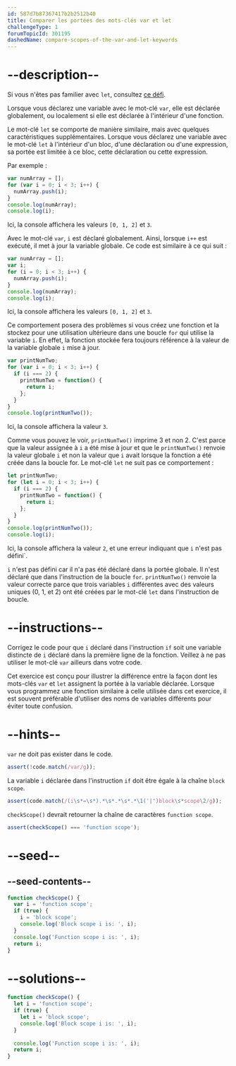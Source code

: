 ```yaml
---
id: 587d7b87367417b2b2512b40
title: Comparer les portées des mots-clés var et let
challengeType: 1
forumTopicId: 301195
dashedName: compare-scopes-of-the-var-and-let-keywords
---
```


# --description--

Si vous n'êtes pas familier avec `let`, consultez [ce défi](/learn/javascript-algorithms-and-data-structures/basic-javascript/explore-differences-between-the-var-and-let-keywords).

Lorsque vous déclarez une variable avec le mot-clé `var`, elle est déclarée globalement, ou localement si elle est déclarée à l'intérieur d'une fonction.

Le mot-clé `let` se comporte de manière similaire, mais avec quelques caractéristiques supplémentaires. Lorsque vous déclarez une variable avec le mot-clé `let` à l'intérieur d'un bloc, d'une déclaration ou d'une expression, sa portée est limitée à ce bloc, cette déclaration ou cette expression.

Par exemple :

```js
var numArray = [];
for (var i = 0; i < 3; i++) {
  numArray.push(i);
}
console.log(numArray);
console.log(i);
```

Ici, la console affichera les valeurs `[0, 1, 2]` et `3`.

Avec le mot-clé `var`, `i` est déclaré globalement. Ainsi, lorsque `i++` est exécuté, il met à jour la variable globale. Ce code est similaire à ce qui suit :

```js
var numArray = [];
var i;
for (i = 0; i < 3; i++) {
  numArray.push(i);
}
console.log(numArray);
console.log(i);
```

Ici, la console affichera les valeurs `[0, 1, 2]` et `3`.

Ce comportement posera des problèmes si vous créez une fonction et la stockez pour une utilisation ultérieure dans une boucle `for` qui utilise la variable `i`. En effet, la fonction stockée fera toujours référence à la valeur de la variable globale `i` mise à jour.

```js
var printNumTwo;
for (var i = 0; i < 3; i++) {
  if (i === 2) {
    printNumTwo = function() {
      return i;
    };
  }
}
console.log(printNumTwo());
```

Ici, la console affichera la valeur `3`.

Comme vous pouvez le voir, `printNumTwo()` imprime 3 et non 2. C'est parce que la valeur assignée à `i` a été mise à jour et que le `printNumTwo()` renvoie la valeur globale `i` et non la valeur que `i` avait lorsque la fonction a été créée dans la boucle for. Le mot-clé `let` ne suit pas ce comportement :

```js
let printNumTwo;
for (let i = 0; i < 3; i++) {
  if (i === 2) {
    printNumTwo = function() {
      return i;
    };
  }
}
console.log(printNumTwo());
console.log(i);
```

Ici, la console affichera la valeur `2`, et une erreur indiquant que `i` n'est pas défini`.

`i` n'est pas défini car il n'a pas été déclaré dans la portée globale. Il n'est déclaré que dans l'instruction de la boucle `for`. `printNumTwo()` renvoie la valeur correcte parce que trois variables `i` différentes avec des valeurs uniques (0, 1, et 2) ont été créées par le mot-clé `let` dans l'instruction de boucle.

# --instructions--

Corrigez le code pour que `i` déclaré dans l'instruction `if` soit une variable distincte de `i` déclaré dans la première ligne de la fonction. Veillez à ne pas utiliser le mot-clé `var` ailleurs dans votre code.

Cet exercice est conçu pour illustrer la différence entre la façon dont les mots-clés `var` et `let` assignent la portée à la variable déclarée. Lorsque vous programmez une fonction similaire à celle utilisée dans cet exercice, il est souvent préférable d'utiliser des noms de variables différents pour éviter toute confusion.
# --hints--

`var` ne doit pas exister dans le code.

```js
assert(!code.match(/var/g));
```

La variable `i` déclarée dans l'instruction `if` doit être égale à la chaîne `block scope`.

```js
assert(code.match(/(i\s*=\s*).*\s*.*\s*.*\1('|")block\s*scope\2/g));
```

`checkScope()` devrait retourner la chaîne de caractères `function scope`.

```js
assert(checkScope() === 'function scope');
```

# --seed--

## --seed-contents--

```js
function checkScope() {
  var i = 'function scope';
  if (true) {
    i = 'block scope';
    console.log('Block scope i is: ', i);
  }
  console.log('Function scope i is: ', i);
  return i;
}
```

# --solutions--

```js
function checkScope() {
  let i = 'function scope';
  if (true) {
    let i = 'block scope';
    console.log('Block scope i is: ', i);
  }
 
  console.log('Function scope i is: ', i);
  return i;
}
```
